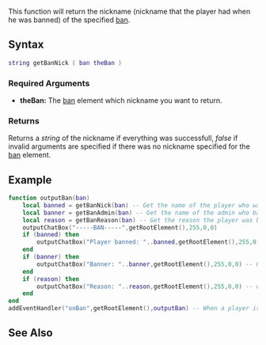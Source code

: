 This function will return the nickname (nickname that the player had when he was banned) of the specified [ban](/ban.md "wikilink").

Syntax
------

``` lua
string getBanNick ( ban theBan )
```

### Required Arguments

-   **theBan:** The [ban](/ban.md "wikilink") element which nickname you want to return.

### Returns

Returns a *string* of the nickname if everything was successfull, *false* if invalid arguments are specified if there was no nickname specified for the [ban](/ban.md "wikilink") element.

Example
-------

``` lua
function outputBan(ban)
    local banned = getBanNick(ban) -- Get the name of the player who was banned
    local banner = getBanAdmin(ban) -- Get the name of the admin who banned the player
    local reason = getBanReason(ban) -- Get the reason the player was banned
    outputChatBox("-----BAN-----",getRootElement(),255,0,0)
    if (banned) then
        outputChatBox("Player banned: "..banned,getRootElement(),255,0,0) -- Output the player name who was banned
    end
    if (banner) then
        outputChatBox("Banner: "..banner,getRootElement(),255,0,0) -- Output the admin name who performed the ban
    end
    if (reason) then
        outputChatBox("Reason: "..reason,getRootElement(),255,0,0) -- outputt the reason the player was banned
    end
end
addEventHandler("onBan",getRootElement(),outputBan) -- When a player is banned trigger the outputBan function
```

See Also
--------
